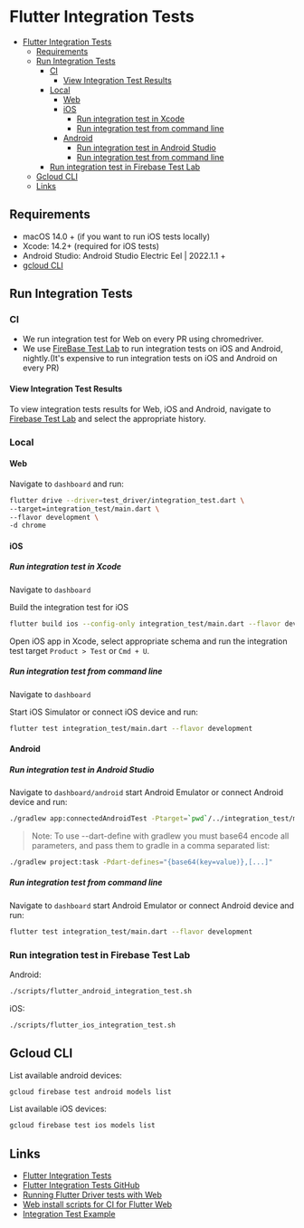 # Flutter Integration Tests

<!-- cspell: words gcloud chromedriver gradlew ptarget pdart -->

* [Flutter Integration Tests](#flutter-integration-tests)
  * [Requirements](#requirements)
  * [Run Integration Tests](#run-integration-tests)
    * [CI](#ci)
      * [View Integration Test Results](#view-integration-test-results)
    * [Local](#local)
      * [Web](#web)
      * [iOS](#ios)
        * [Run integration test in Xcode](#run-integration-test-in-xcode)
        * [Run integration test from command line](#run-integration-test-from-command-line)
      * [Android](#android)
        * [Run integration test in Android Studio](#run-integration-test-in-android-studio)
        * [Run integration test from command line](#run-integration-test-from-command-line-1)
    * [Run integration test in Firebase Test Lab](#run-integration-test-in-firebase-test-lab)
  * [Gcloud CLI](#gcloud-cli)
  * [Links](#links)

## Requirements

* macOS 14.0 + (if you want to run iOS tests locally)
* Xcode: 14.2+ (required for iOS tests)
* Android Studio: Android Studio Electric Eel | 2022.1.1 +
* [gcloud CLI](https://cloud.google.com/sdk/gcloud)

## Run Integration Tests

### CI

* We run integration test for Web on every PR using chromedriver.
* We use [FireBase Test Lab](https://firebase.google.com/docs/test-lab) to run integration tests on iOS and Android,
nightly.(It's expensive to run integration tests on iOS and Android on every PR)

#### View Integration Test Results

To view integration tests results for Web, iOS and Android,
navigate to [Firebase Test Lab](https://console.firebase.google.com/u/0/project/dev-catalyst-voice/testlab/histories)
and select the appropriate history.

### Local

#### Web

Navigate to `dashboard` and run:

```sh
flutter drive --driver=test_driver/integration_test.dart \
--target=integration_test/main.dart \
--flavor development \
-d chrome
```

#### iOS

##### Run integration test in Xcode

Navigate to `dashboard`

Build the integration test for iOS

```sh
flutter build ios --config-only integration_test/main.dart --flavor development
```

Open iOS app in Xcode, select appropriate schema and run the integration test target `Product > Test` or `Cmd + U`.

##### Run integration test from command line

Navigate to `dashboard`

Start iOS Simulator or connect iOS device and run:

```sh
flutter test integration_test/main.dart --flavor development
```

#### Android

##### Run integration test in Android Studio

Navigate to `dashboard/android` start Android Emulator or connect Android device and run:

```sh
./gradlew app:connectedAndroidTest -Ptarget=`pwd`/../integration_test/main.dart
```

>Note: To use --dart-define with gradlew you must base64 encode all parameters,
>and pass them to gradle in a comma separated list:

```sh
./gradlew project:task -Pdart-defines="{base64(key=value)},[...]"
```

##### Run integration test from command line

Navigate to `dashboard` start Android Emulator or connect Android device and run:

```sh
flutter test integration_test/main.dart --flavor development
```

### Run integration test in Firebase Test Lab

Android:

```sh
./scripts/flutter_android_integration_test.sh
```

iOS:

```sh
./scripts/flutter_ios_integration_test.sh
```

## Gcloud CLI

List available android devices:

```sh
gcloud firebase test android models list
```

List available iOS devices:

```sh
gcloud firebase test ios models list
```

## Links

* [Flutter Integration Tests](https://flutter.dev/docs/testing/integration-tests)
* [Flutter Integration Tests GitHub](https://github.com/flutter/flutter/tree/main/packages/integration_test)
* [Running Flutter Driver tests with Web](https://github.com/flutter/flutter/wiki/Running-Flutter-Driver-tests-with-Web)
* [Web install scripts for CI for Flutter Web](https://github.com/flutter/web_installers/tree/master)
* [Integration Test Example](https://github.com/flutter/flutter/tree/main/packages/integration_test/example)
